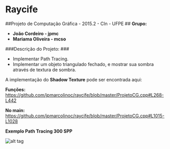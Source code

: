 # Raycife

##Projeto de Computação Gráfica - 2015.2 - CIn - UFPE ##
**Grupo:**

- **João Cordeiro - jpmc**
- **Mariama Oliveira - mcso**

###Descrição do Projeto: ###
- Implementar Path Tracing.
- Implementar um objeto triangulado fechado, e mostrar sua sombra através de textura de sombra.

A implementação do **Shadow Texture** pode ser encontrada aqui:

**Funções:**
https://github.com/jpmarcolinoc/raycife/blob/master/ProjetoCG.cpp#L268-L442

**No main:**
https://github.com/jpmarcolinoc/raycife/blob/master/ProjetoCG.cpp#L1015-L1028

**Exemplo Path Tracing 300 SPP**

![alt tag](https://github.com/jpmarcolinoc/raycife/blob/master/300%20samples.PNG)
